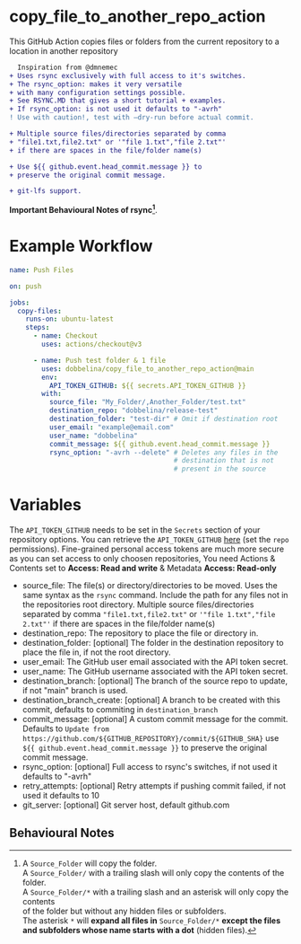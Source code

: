 # copy_file_to_another_repo_action
This GitHub Action copies files or folders from the current repository to a location in another repository
 ```diff
   Inspiration from @dmnemec
 + Uses rsync exclusively with full access to it's switches.
 + The rsync_option: makes it very versatile
 + with many configuration settings possible. 
 + See RSYNC.MD that gives a short tutorial + examples.
 + If rsync_option: is not used it defaults to "-avrh"
 ! Use with caution!, test with –dry-run before actual commit.
 
 + Multiple source files/directories separated by comma
 + "file1.txt,file2.txt" or '"file 1.txt","file 2.txt"'
 + if there are spaces in the file/folder name(s)
 
 + Use ${{ github.event.head_commit.message }} to 
 + preserve the original commit message.
 
 + git-lfs support.
 ```
 **Important Behavioural Notes of rsync[^1]**.
# Example Workflow
```yml
name: Push Files

on: push

jobs:
  copy-files:
    runs-on: ubuntu-latest
    steps:
      - name: Checkout
        uses: actions/checkout@v3

      - name: Push test folder & 1 file
        uses: dobbelina/copy_file_to_another_repo_action@main
        env:
          API_TOKEN_GITHUB: ${{ secrets.API_TOKEN_GITHUB }}
        with:
          source_file: "My_Folder/,Another_Folder/test.txt"
          destination_repo: "dobbelina/release-test"
          destination_folder: "test-dir" # Omit if destination root
          user_email: "example@email.com"
          user_name: "dobbelina"
          commit_message: ${{ github.event.head_commit.message }}
          rsync_option: "-avrh --delete" # Deletes any files in the 
                                         # destination that is not
                                         # present in the source 
 ```
# Variables

The `API_TOKEN_GITHUB` needs to be set in the `Secrets` section of your repository options. You can retrieve the `API_TOKEN_GITHUB` [here](https://github.com/settings/tokens) (set the `repo` permissions). Fine-grained personal access tokens are much more secure as you can set
access to only choosen repositories, You need Actions & Contents set to **Access: Read and write** & Metadata **Access: Read-only**

* source_file: The file(s) or directory/directories to be moved. Uses the same syntax as the `rsync` command. Include the path for any files not in the repositories root directory. Multiple source files/directories separated by comma 
`"file1.txt,file2.txt"` or `'"file 1.txt","file 2.txt"'` if there are spaces in the file/folder name(s)
* destination_repo: The repository to place the file or directory in.
* destination_folder: [optional] The folder in the destination repository to place the file in, if not the root directory.
* user_email: The GitHub user email associated with the API token secret.
* user_name: The GitHub username associated with the API token secret.
* destination_branch: [optional] The branch of the source repo to update, if not "main" branch is used.
* destination_branch_create: [optional] A branch to be created with this commit, defaults to commiting in `destination_branch`
* commit_message: [optional] A custom commit message for the commit. Defaults to `Update from https://github.com/${GITHUB_REPOSITORY}/commit/${GITHUB_SHA}` 
 use `${{ github.event.head_commit.message }}` to preserve the original commit message.
* rsync_option: [optional] Full access to rsync's switches, if not used it defaults to "-avrh"
* retry_attempts: [optional] Retry attempts if pushing commit failed, if not used it defaults to 10
* git_server: [optional] Git server host, default github.com

## Behavioural Notes
[^1]: A `Source_Folder` will copy the folder.  
 A `Source_Folder/` with a trailing slash will only copy the contents of the folder.  
 A `Source_Folder/*` with a trailing slash and an asterisk will only copy the contents   
 of the folder but without any hidden files or subfolders.  
 The asterisk `*` will **expand all files in** `Source_Folder/*` **except the files 
 and subfolders whose name starts with a dot** (hidden files).
